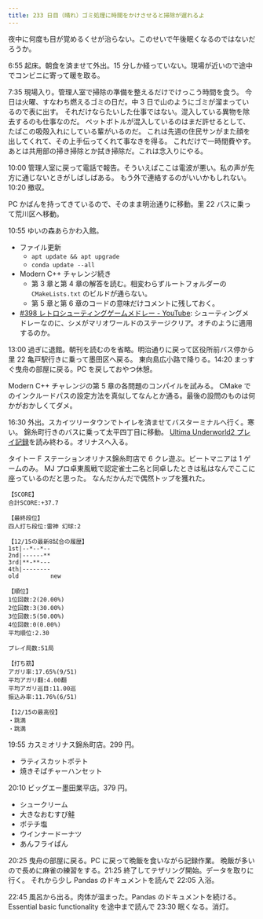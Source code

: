 ```yaml
---
title: 233 日目（晴れ）ゴミ処理に時間をかけさせると掃除が遅れるよ
---
```


夜中に何度も目が覚めるくせが治らない。このせいで午後眠くなるのではないだろうか。

6:55 起床。朝食を済ませて外出。15 分しか経っていない。現場が近いので途中でコンビニに寄って暖を取る。

7:35 現場入り。管理人室で掃除の準備を整えるだけでけっこう時間を食う。
今日は火曜、すなわち燃えるゴミの日だ。中 3 日で山のようにゴミが溜まっているので表に出す。
それだけならたいした仕事ではない。混入している異物を除去するのも仕事なのだ。
ペットボトルが混入しているのはまだ許せるとして、たばこの吸殻入れにしている輩がいるのだ。
これは先週の住民サンがまた顔を出してくれて、その上手伝ってくれて事なきを得る。
これだけで一時間費やす。あとは共用部の掃き掃除とか拭き掃除だ。これは念入りにやる。

10:00 管理人室に戻って電話で報告。そういえばここは電波が悪い。私の声が先方に通じないときがしばしばある。
もう外で連絡するのがいいかもしれない。10:20 撤収。

PC かばんを持ってきているので、そのまま明治通りに移動。里 22 バスに乗って荒川区へ移動。

10:55 ゆいの森あらかわ入館。

* ファイル更新
  * `apt update && apt upgrade`
  * `conda update --all`
* Modern C++ チャレンジ続き
  * 第 3 章と第 4 章の解答を読む。相変わらずルートフォルダーの `CMakeLists.txt` のビルドが通らない。
  * 第 5 章と第 6 章のコードの意味だけコメントに残しておく。
* [&num;398 レトロシューティングゲームメドレー - YouTube](https://www.youtube.com/watch?v=H_d2l2SBZVE):
  シューティングメドレーなのに、シメがマリオワールドのステージクリア。オチのように適用するのか。

13:00 過ぎに退館。朝刊を読むのを省略。明治通りに戻って区役所前バス停から里 22 亀戸駅行きに乗って墨田区へ戻る。
東向島広小路で降りる。14:20 まっすぐ曳舟の部屋に戻る。PC を戻しておやつ休憩。

Modern C++ チャレンジの第 5 章の各問題のコンパイルを試みる。
CMake でのインクルードパスの設定方法を真似してなんとか通る。最後の設問のものは何かがおかしくてダメ。

16:30 外出。スカイツリータウンでトイレを済ませてバスターミナルへ行く。寒い。
錦糸町行きのバスに乗って太平四丁目に移動。
[Ultima Underworld2 プレイ記録][metal]を読み終わる。オリナスへ入る。

タイトー F ステーションオリナス錦糸町店で 6 クレ遊ぶ。ビートマニアは 1 ゲームのみ。
MJ プロ卓東風戦で認定雀士二名と同卓したときは私はなんでここに座っているのだと思った。
なんだかんだで偶然トップを獲れた。

```text
【SCORE】
合計SCORE:+37.7

【最終段位】
四人打ち段位:雷神 幻球:2

【12/15の最新8試合の履歴】
1st|--*--*--
2nd|------**
3rd|**-**---
4th|--------
old         new

【順位】
1位回数:2(20.00%)
2位回数:3(30.00%)
3位回数:5(50.00%)
4位回数:0(0.00%)
平均順位:2.30

プレイ局数:51局

【打ち筋】
アガリ率:17.65%(9/51)
平均アガリ翻:4.00翻
平均アガリ巡目:11.00巡
振込み率:11.76%(6/51)

【12/15の最高役】
・跳満
・跳満
```

19:55 カスミオリナス錦糸町店。299 円。

* ラティスカットポテト
* 焼きそばチャーハンセット

20:10 ビッグエー墨田業平店。379 円。

* シュークリーム
* 大きなおむすび鮭
* ポテチ塩
* ウインナードーナツ
* あんフライぱん

20:25 曳舟の部屋に戻る。PC に戻って晩飯を食いながら記録作業。
晩飯が多いので長めに麻雀の練習をする。21:25 終了してテザリング開始。データを取りに行く。
それから少し Pandas のドキュメントを読んで 22:05 入浴。

22:45 風呂から出る。肉体が温まった。Pandas のドキュメントを続ける。
Essential basic functionality を途中まで読んで 23:30 眠くなる。消灯。

[metal]: http://metal.the-ninja.jp/
